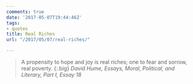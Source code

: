 ```yaml
---
comments: true
date: '2017-05-07T19:44:46Z'
tags:
- quotes
title: Real Riches
url: "/2017/05/07/real-riches/"

---
```

>A propensity to hope and joy is real riches; one to fear and sorrow, real poverty.
{:.big}
<cite>David Hume, *Essays, Moral, Political, and Literary*, Part I, Essay 18</cite>
